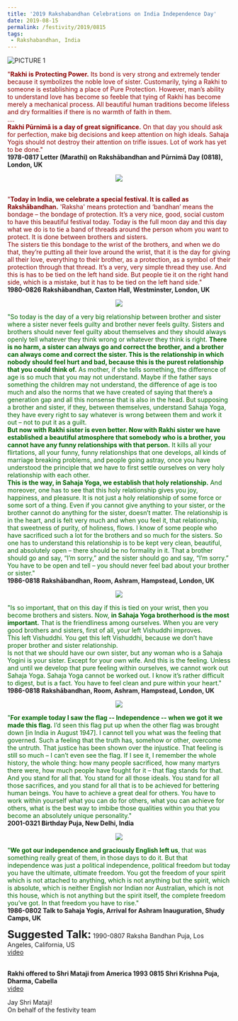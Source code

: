 ```yaml
---
title: '2019 Rakshabandhan Celebrations on India Independence Day'
date: 2019-08-15
permalink: /festivity/2019/0815
tags:
 - Rakshabandhan, India
---
```


![PICTURE 1](/images/image1.png)

<p>
<font color="DarkRed">"<b>Rakhi is Protecting Power.</b> Its bond is very strong and extremely tender because it symbolizes the noble love of sister. Customarily, tying a Rakhi to someone is establishing a place of Pure Protection. However, man’s ability to understand love has become so feeble that tying of Rakhi has become merely a mechanical process. All beautiful human traditions become lifeless and dry formalities if there is no warmth of faith in them.<br>
....<br>
<b>Rakhi Pūrnimā is a day of great significance.</b> On that day you should ask for perfection, make big decisions and keep attention on high ideals. Sahaja Yogis should not destroy their attention on trifle issues. Lot of work has yet to be done."</font><br>
<b>1978-0817 Letter (Marathi) on Rakshābandhan and Pūrnimā Day (0818), London, UK</b>
</p>

<div style="text-align: center"><img src="/images/image25.png" /></div>

<br>

<p>
<font color="Maroon">"<b>Today in India, we celebrate a special festival. It is called as Rakshābandhan.</b> 'Raksha' means protection and ‘bandhan’ means the bondage – the bondage of protection. It’s a very nice, good, social custom to have this beautiful festival today. Today is the full moon day and this day what we do is to tie a band of threads around the person whom you want to protect. It is done between brothers and sisters.<br>
The sisters tie this bondage to the wrist of the brothers, and when we do that, they’re putting all their love around the wrist, that it is the day for giving all their love, everything to their brother, as a protection, as a symbol of their protection through that thread. It’s a very, very simple thread they use. And this is has to be tied on the left hand side. But people tie it on the right hand side, which is a mistake, but it has to be tied on the left hand side."</font><br>
<b>1980-0826 Rakshābandhan, Caxton Hall, Westminster, London, UK</b>
</p>


<div style="text-align: center"><img src="/images/image26.png" /></div>

<p>
<font color="DarkGreen">"So today is the day of a very big relationship between brother and sister where a sister never feels guilty and brother never feels guilty. Sisters and brothers should never feel guilty about themselves and they should always openly tell whatever they think wrong or whatever they think is right. <b>There is no harm, a sister can always go and correct the brother, and a brother can always come and correct the sister. This is the relationship in which nobody should feel hurt and bad, because this is the purest relationship that you could think of.</b> As mother, if she tells something, the difference of age is so much that you may not understand. Maybe if the father says something the children may not understand, the difference of age is too much and also the norms that we have created of saying that there’s a generation gap and all this nonsense that is also in the head. But supposing a brother and sister, if they, between themselves, understand Sahaja Yoga, they have every right to say whatever is wrong between them and work it out – not to put it as a guilt.<br>
<b>But now with Rakhi sister is even better. Now with Rakhi sister we have established a beautiful atmosphere that somebody who is a brother, you cannot have any funny relationships with that person.</b> It kills all your flirtations, all your funny, funny relationships that one develops, all kinds of marriage breaking problems, and people going astray, once you have understood the principle that we have to first settle ourselves on very holy relationship with each other.<br>
<b>This is the way, in Sahaja Yoga, we establish that holy relationship.</b> And moreover, one has to see that this holy relationship gives you joy, happiness, and pleasure. It is not just a holy relationship of some force or some sort of a thing. Even if you cannot give anything to your sister, or the brother cannot do anything for the sister, doesn’t matter. The relationship is in the heart, and is felt very much and when you feel it, that relationship, that sweetness of purity, of holiness, flows. I know of some people who have sacrificed such a lot for the brothers and so much for the sisters.
So one has to understand this relationship is to be kept very clean, beautiful, and absolutely open – there should be no formality in it. That a brother should go and say, “I’m sorry,” and the sister should go and say, “I’m sorry.” You have to be open and tell – you should never feel bad about your brother or sister."</font><br>
<b>1986-0818 Rakshābandhan, Room, Ashram, Hampstead, London, UK</b>
</p>

<div style="text-align: center"><img src="/images/image27.png" /></div>

<p>
<font color="DarkGreen">"Is so important, that on this day if this is tied on your wrist, then you become brothers and sisters. Now, <b>in Sahaja Yoga brotherhood is the most important.</b> That is the friendliness among ourselves. When you are very good brothers and sisters, first of all, your left Vishuddhi improves.<br>
This left Vishuddhi. You get this left Vishuddhi, because we don’t have proper brother and sister relationship.<br>
Is not that we should have our own sister, but any woman who is a Sahaja Yogini is your sister. Except for your own wife. And this is the feeling. Unless and until we develop that pure feeling within ourselves, we cannot work out Sahaja Yoga. Sahaja Yoga cannot be worked out. I know it’s rather difficult to digest, but is a fact. You have to feel clean and pure within your heart."</font><br>
<b>1986-0818 Rakshābandhan, Room, Ashram, Hampstead, London, UK</b>
</p>

<div style="text-align: center"><img src="/images/image28.png" /></div>

<p>
<font color="DarkGreen">"<b>For example today I saw the flag -- Independence -- when we got it we made this flag.</b> I’d seen this flag put up when the other flag was brought down [in India in August 1947]. I cannot tell you what was the feeling that governed. Such a feeling that the truth has, somehow or other, overcome the untruth. That justice has been shown over the injustice. That feeling is still so much – I can’t even see the flag. If I see it, I remember the whole history, the whole thing: how many people sacrificed, how many martyrs there were, how much people have fought for it – that flag stands for that. And you stand for all that. You stand for all those ideals. You stand for all those sacrifices, and you stand for all that is to be achieved for bettering human beings. You have to achieve a great deal for others. You have to work within yourself what you can do for others, what you can achieve for others, what is the best way to imbibe those qualities within you that you become an absolutely unique personality."</font><br>
<b>2001-0321 Birthday Puja, New Delhi, India</b>
</p>

<div style="text-align: center"><img src="/images/image29.png" /></div>

<p>
<font color="DarkGreen">"<b>We got our independence and graciously English left us</b>, that was something really great of them, in those days to do it. But that independence was just a political independence, political freedom but today you have the ultimate, ultimate freedom. You got the freedom of your spirit which is not attached to anything, which is not anything but the spirit, which is absolute, which is neither English nor Indian nor Australian, which is not this house, which is not anything but the spirit itself, the complete freedom you’ve got. In that freedom you have to rise."</font><br>
<b>1986-0802 Talk to Sahaja Yogis, Arrival for Ashram Inauguration, Shudy Camps, UK</b>
</p>

<font size="+2"><b>Suggested Talk:</b></font> 1990-0807 Raksha Bandhan  Puja, Los Angeles, California, US<br><a href="https://www.youtube.com/watch?time_continue=4&v=380D3C1isCYo"> video</a><br>

<br>
<b>Rakhi offered to Shri Mataji from America 1993 0815 Shri Krishna Puja, Dharma, Cabella</b><br><a href="https://www.youtube.com/watch?v=5fwXzXBnz_o&feature=youtu.be"> video</a><br>

Jay Shri Mataji!<br>
On behalf of the festivity team